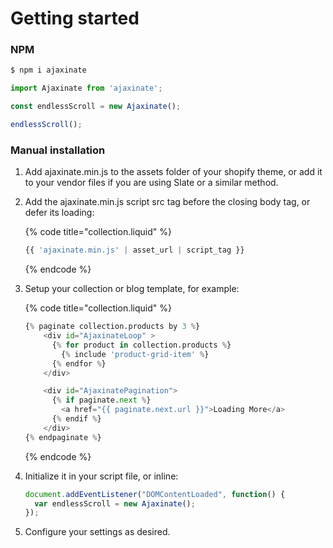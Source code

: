 # Getting started

### NPM

```bash
$ npm i ajaxinate
```

```javascript
import Ajaxinate from 'ajaxinate';

const endlessScroll = new Ajaxinate();

endlessScroll();
```

### Manual installation

1. Add ajaxinate.min.js to the assets folder of your shopify theme, or add it to your vendor files if you are using Slate or a similar method.
2. Add the ajaxinate.min.js script src tag before the closing body tag, or defer its loading:

   {% code title="collection.liquid" %}
   ```python
   {{ 'ajaxinate.min.js' | asset_url | script_tag }}
   ```
   {% endcode %}

3. Setup your collection or blog template, for example:

   {% code title="collection.liquid" %}
   ```python
   {% paginate collection.products by 3 %}
       <div id="AjaxinateLoop" >
         {% for product in collection.products %}
           {% include 'product-grid-item' %}
         {% endfor %}
       </div>

       <div id="AjaxinatePagination">
         {% if paginate.next %}
           <a href="{{ paginate.next.url }}">Loading More</a>
         {% endif %}
       </div>
   {% endpaginate %}
   ```
   {% endcode %}

4. Initialize it in your script file, or inline:

   ```javascript
   document.addEventListener("DOMContentLoaded", function() {
     var endlessScroll = new Ajaxinate();
   });
   ```

5. Configure your settings as desired.

